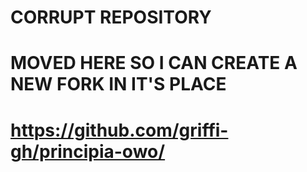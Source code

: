 # CORRUPT REPOSITORY 

# MOVED HERE SO I CAN CREATE A NEW FORK IN IT'S PLACE

# https://github.com/griffi-gh/principia-owo/
